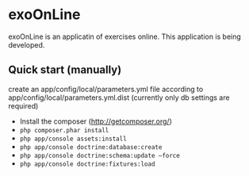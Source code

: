exoOnLine
========================

exoOnLine is an applicatin of exercises online.
This application is being developed.

Quick start (manually)
----------------------------------

create an app/config/local/parameters.yml file according to app/config/local/parameters.yml.dist (currently only db settings are required)

* Install the composer (http://getcomposer.org/)
* <code>php composer.phar install </code>
* <code>php app/console assets:install</code>
* <code>php app/console doctrine:database:create</code>
* <code>php app/console doctrine:schema:update –force</code>
* <code>php app/console doctrine:fixtures:load</code>

